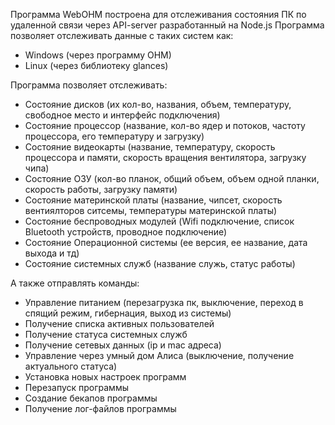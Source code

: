 Программа WebOHM построена для отслеживания состояния ПК по удаленной связи через API-server разработанный на Node.js
Программа позволяет отслеживать данные с таких систем как:
- Windows (через программу OHM)
- Linux (через библиотеку glances)

Программа позволяет отслеживать:
- Состояние дисков (их кол-во, названия, объем, температуру, свободное место и интерфейс подключения)
- Состояние процессор (название, кол-во ядер и потоков, частоту процессора, его температуру и загрузку)
- Состояние видеокарты (название, температуру, скорость процессора и памяти, скорость вращения вентилятора, загрузку чипа)
- Состояние ОЗУ (кол-во планок, общий объем, объем одной планки, скорость работы, загрузку памяти)
- Состояние материнской платы (название, чипсет, скорость вентиялторов ситсемы, температуры материнской платы)
- Состояние беспроводных модулей (Wifi подключение, список Bluetooth устройств, проводное подключение)
- Состояние Операционной системы (ее версия, ее название, дата выхода и тд)
- Состояние системных служб (название служь, статус работы)

А также отправлять команды:
- Управление питанием (перезагрузка пк, выключение, переход в спящий режим, гибернация, выход из системы)
- Получение списка активных пользователей
- Получение статуса системных служб
- Получение сетевых данных (ip и mac адреса)
- Управление через умный дом Алиса (выключение, получение актуального статуса)
- Установка новых настроек программ
- Перезапуск программы
- Создание бекапов программы
- Получение лог-файлов программы
